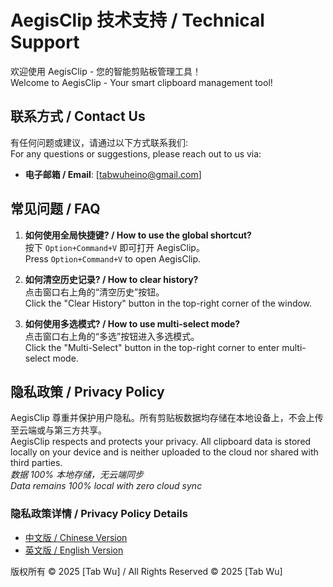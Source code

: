 # AegisClip 技术支持 / Technical Support

欢迎使用 AegisClip - 您的智能剪贴板管理工具！  
Welcome to AegisClip - Your smart clipboard management tool!

## 联系方式 / Contact Us
有任何问题或建议，请通过以下方式联系我们:  
For any questions or suggestions, please reach out to us via:  
- **电子邮箱 / Email**: [tabwuheino@gmail.com]

## 常见问题 / FAQ
1. **如何使用全局快捷键? / How to use the global shortcut?**  
   按下 `Option+Command+V` 即可打开 AegisClip。  
   Press `Option+Command+V` to open AegisClip.

2. **如何清空历史记录? / How to clear history?**  
   点击窗口右上角的“清空历史”按钮。  
   Click the "Clear History" button in the top-right corner of the window.

3. **如何使用多选模式? / How to use multi-select mode?**  
   点击窗口右上角的“多选”按钮进入多选模式。  
   Click the "Multi-Select" button in the top-right corner to enter multi-select mode.

## 隐私政策 / Privacy Policy
AegisClip 尊重并保护用户隐私。所有剪贴板数据均存储在本地设备上，不会上传至云端或与第三方共享。  
AegisClip respects and protects your privacy. All clipboard data is stored locally on your device and is neither uploaded to the cloud nor shared with third parties.  
*数据 100% 本地存储，无云端同步*  
*Data remains 100% local with zero cloud sync*

### 隐私政策详情 / Privacy Policy Details
- [中文版 / Chinese Version](/zh/privacy)  
- [英文版 / English Version](/en/privacy)

版权所有 © 2025 [Tab Wu] / All Rights Reserved © 2025 [Tab Wu]
